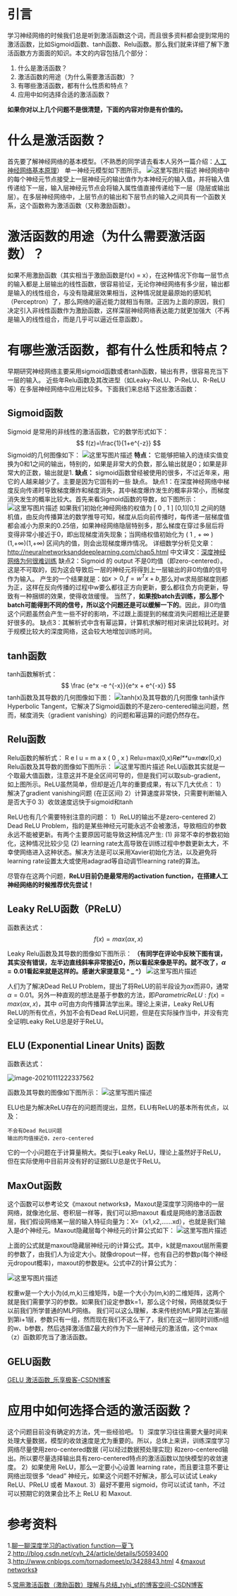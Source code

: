 # 引言

学习神经网络的时候我们总是听到激活函数这个词，而且很多资料都会提到常用的激活函数，比如Sigmoid函数、tanh函数、Relu函数。那么我们就来详细了解下激活函数方方面面的知识。本文的内容包括几个部分：

1. 什么是激活函数？
2. 激活函数的用途（为什么需要激活函数）？
3. 有哪些激活函数，都有什么性质和特点？
4. 应用中如何选择合适的激活函数？

**如果你对以上几个问题不是很清楚，下面的内容对你是有价值的。**

# 什么是激活函数？

首先要了解神经网络的基本模型。（不熟悉的同学请去看本人另外一篇介绍：[人工神经网络基本原理](https://blog.csdn.net/tyhj_sf/article/details/54134210)）
单一神经元模型如下图所示。
![这里写图片描述](https://img-blog.csdn.net/20170107175151314?watermark/2/text/aHR0cDovL2Jsb2cuY3Nkbi5uZXQvdHloal9zZg==/font/5a6L5L2T/fontsize/400/fill/I0JBQkFCMA==/dissolve/70/gravity/SouthEast)
神经网络中的每个神经元节点接受上一层神经元的输出值作为本神经元的输入值，并将输入值传递给下一层，输入层神经元节点会将输入属性值直接传递给下一层（隐层或输出层）。在多层神经网络中，上层节点的输出和下层节点的输入之间具有一个函数关系，这个函数称为激活函数（又称激励函数）。

# 激活函数的用途（为什么需要激活函数）？

如果不用激励函数（其实相当于激励函数是f(x) = x），在这种情况下你每一层节点的输入都是上层输出的线性函数，很容易验证，无论你神经网络有多少层，输出都是输入的线性组合，与没有隐藏层效果相当，这种情况就是最原始的感知机（Perceptron）了，那么网络的逼近能力就相当有限。正因为上面的原因，我们决定引入非线性函数作为激励函数，这样深层神经网络表达能力就更加强大（不再是输入的线性组合，而是几乎可以逼近任意函数）。

# 有哪些激活函数，都有什么性质和特点？

早期研究神经网络主要采用sigmoid函数或者tanh函数，输出有界，很容易充当下一层的输入。
近些年Relu函数及其改进型（如Leaky-ReLU、P-ReLU、R-ReLU等）在多层神经网络中应用比较多。下面我们来总结下这些激活函数：

## Sigmoid函数

Sigmoid 是常用的非线性的激活函数，它的数学形式如下：
$$
f(z)=\frac{1}{1+e^{-z}}
$$
Sigmoid的几何图像如下：
![这里写图片描述](https://img-blog.csdn.net/20180415154948757?watermark/2/text/aHR0cHM6Ly9ibG9nLmNzZG4ubmV0L3R5aGpfc2Y=/font/5a6L5L2T/fontsize/400/fill/I0JBQkFCMA==/dissolve/70)
**特点：**
它能够把输入的连续实值变换为0和1之间的输出，特别的，如果是非常大的负数，那么输出就是0；如果是非常大的正数，输出就是1.
**缺点：**
sigmoid函数曾经被使用的很多，不过近年来，用它的人越来越少了。主要是因为它固有的一些 缺点。
缺点1：在深度神经网络中梯度反向传递时导致梯度爆炸和梯度消失，其中梯度爆炸发生的概率非常小，而梯度消失发生的概率比较大。首先来看Sigmoid函数的导数，如下图所示：
![这里写图片描述](https://img-blog.csdn.net/20180415160228709?watermark/2/text/aHR0cHM6Ly9ibG9nLmNzZG4ubmV0L3R5aGpfc2Y=/font/5a6L5L2T/fontsize/400/fill/I0JBQkFCMA==/dissolve/70)
如果我们初始化神经网络的权值为 [ 0 , 1 ] [0,1][0,1] 之间的随机值，由反向传播算法的数学推导可知，梯度从后向前传播时，每传递一层梯度值都会减小为原来的0.25倍，如果神经网络隐层特别多，那么梯度在穿过多层后将变得非常小接近于0，即出现梯度消失现象；当网络权值初始化为 ( 1 , + ∞ ) (1,+∞)(1,+∞) 区间内的值，则会出现梯度爆炸情况。
详细数学分析见文章：http://neuralnetworksanddeeplearning.com/chap5.html 中文译文：[深度神经网络为何很难训练](https://www.jianshu.com/p/917f71b06499)
缺点2：Sigmoid 的 output 不是0均值（即zero-centered）。这是不可取的，因为这会导致后一层的神经元将得到上一层输出的非0均值的信号作为输入。 产生的一个结果就是：如$x>0,f=w^Tx+b$,那么对w求局部梯度则都为正，这样在反向传播的过程中w要么都往正方向更新，要么都往负方向更新，导致有一种捆绑的效果，使得收敛缓慢。 当然了，**如果按batch去训练，那么那个batch可能得到不同的信号，所以这个问题还是可以缓解一下的**。因此，非0均值这个问题虽然会产生一些不好的影响，不过跟上面提到的梯度消失问题相比还是要好很多的。
缺点3：其解析式中含有幂运算，计算机求解时相对来讲比较耗时。对于规模比较大的深度网络，这会较大地增加训练时间。



## tanh函数

tanh函数解析式：
$$
\frac {e^x -e ^{-x}}{e^x + e^{-x}}
$$
tanh函数及其导数的几何图像如下图：
![tanh(x)及其导数的几何图像](https://img-blog.csdn.net/2018041517590341?watermark/2/text/aHR0cHM6Ly9ibG9nLmNzZG4ubmV0L3R5aGpfc2Y=/font/5a6L5L2T/fontsize/400/fill/I0JBQkFCMA==/dissolve/70)
tanh读作Hyperbolic Tangent，它解决了Sigmoid函数的不是zero-centered输出问题，然而，梯度消失（gradient vanishing）的问题和幂运算的问题仍然存在。

## Relu函数

Relu函数的解析式：
R e l u = m a x ( 0 , x ) Relu=max(0,x)*R**e**l**u*=*m**a**x*(0,*x*)
Relu函数及其导数的图像如下图所示：
![这里写图片描述](https://img-blog.csdn.net/20180503231727530?watermark/2/text/aHR0cHM6Ly9ibG9nLmNzZG4ubmV0L3R5aGpfc2Y=/font/5a6L5L2T/fontsize/400/fill/I0JBQkFCMA==/dissolve/70)
ReLU函数其实就是一个取最大值函数，注意这并不是全区间可导的，但是我们可以取sub-gradient，如上图所示。ReLU虽然简单，但却是近几年的重要成果，有以下几大优点：
1） 解决了gradient vanishing问题 (在正区间)
2）计算速度非常快，只需要判断输入是否大于0
3）收敛速度远快于sigmoid和tanh

ReLU也有几个需要特别注意的问题：
1）ReLU的输出不是zero-centered
2）Dead ReLU Problem，指的是某些神经元可能永远不会被激活，导致相应的参数永远不能被更新。有两个主要原因可能导致这种情况产生: (1) 非常不幸的参数初始化，这种情况比较少见 (2) learning rate太高导致在训练过程中参数更新太大，不幸使网络进入这种状态。解决方法是可以采用Xavier初始化方法，以及避免将learning rate设置太大或使用adagrad等自动调节learning rate的算法。

尽管存在这两个问题，**ReLU目前仍是最常用的activation function，在搭建人工神经网络的时候推荐优先尝试！**

## Leaky ReLU函数（PReLU）

函数表达式：
$$
f(x)=max(\alpha x,x)
$$


Leaky Relu函数及其导数的图像如下图所示：
**（有同学在评论中反映下图有误，其实没有错误，左半边直线斜率非常接近0，所以看起来像是平的。就不改了，$\alpha =0.01$看起来就是这样的。感谢大家提意见 ^ _ ^）**
![这里写图片描述](https://img-blog.csdn.net/20180506142451567?watermark/2/text/aHR0cHM6Ly9ibG9nLmNzZG4ubmV0L3R5aGpfc2Y=/font/5a6L5L2T/fontsize/400/fill/I0JBQkFCMA==/dissolve/70)

人们为了解决Dead ReLU Problem，提出了将ReLU的前半段设为$\alpha x$而非0，通常$\alpha =0.01$。另外一种直观的想法是基于参数的方法，即$P a r a m e t r i c R e L U : f ( x ) = max ⁡ ( α x , x )$，其中
$\alpha$可由方向传播算法学出来。理论上来讲，Leaky ReLU有ReLU的所有优点，外加不会有Dead ReLU问题，但是在实际操作当中，并没有完全证明Leaky ReLU总是好于ReLU。

## ELU (Exponential Linear Units) 函数

函数表达式：

![image-20210111222337562](https://gitee.com/chengbo123/images/raw/master/image-20210111222337562.png)

函数及其导数的图像如下图所示：
![这里写图片描述](https://img-blog.csdn.net/20180506142835140?watermark/2/text/aHR0cHM6Ly9ibG9nLmNzZG4ubmV0L3R5aGpfc2Y=/font/5a6L5L2T/fontsize/400/fill/I0JBQkFCMA==/dissolve/70)

ELU也是为解决ReLU存在的问题而提出，显然，ELU有ReLU的基本所有优点，以及：

```
不会有Dead ReLU问题
输出的均值接近0，zero-centered
```

它的一个小问题在于计算量稍大。类似于Leaky ReLU，理论上虽然好于ReLU，但在实际使用中目前并没有好的证据ELU总是优于ReLU。

## MaxOut函数

这个函数可以参考论文《maxout networks》，Maxout是深度学习网络中的一层网络，就像池化层、卷积层一样等，我们可以把maxout 看成是网络的激活函数层，我们假设网络某一层的输入特征向量为：X=（x1,x2,……xd），也就是我们输入是d个神经元。Maxout隐藏层每个神经元的计算公式如下：
![这里写图片描述](https://img-blog.csdn.net/20180513224543399?watermark/2/text/aHR0cHM6Ly9ibG9nLmNzZG4ubmV0L3R5aGpfc2Y=/font/5a6L5L2T/fontsize/400/fill/I0JBQkFCMA==/dissolve/70)

上面的公式就是maxout隐藏层神经元i的计算公式。其中，k就是maxout层所需要的参数了，由我们人为设定大小。就像dropout一样，也有自己的参数p(每个神经元dropout概率)，maxout的参数是k。公式中Z的计算公式为：

![这里写图片描述](https://img-blog.csdn.net/20180513224552851?watermark/2/text/aHR0cHM6Ly9ibG9nLmNzZG4ubmV0L3R5aGpfc2Y=/font/5a6L5L2T/fontsize/400/fill/I0JBQkFCMA==/dissolve/70)

权重w是一个大小为(d,m,k)三维矩阵，b是一个大小为(m,k)的二维矩阵，这两个就是我们需要学习的参数。如果我们设定参数k=1，那么这个时候，网络就类似于以前我们所学普通的MLP网络。
我们可以这么理解，本来传统的MLP算法在第i层到第i+1层，参数只有一组，然而现在我们不这么干了，我们在这一层同时训练n组的w、b参数，然后选择激活值Z最大的作为下一层神经元的激活值，这个max（z）函数即充当了激活函数。



## GELU函数

[GELU 激活函数_乐享极客-CSDN博客](https://blog.csdn.net/liruihongbob/article/details/86510622)

# 应用中如何选择合适的激活函数？

这个问题目前没有确定的方法，凭一些经验吧。
1）深度学习往往需要大量时间来处理大量数据，模型的收敛速度是尤为重要的。所以，总体上来讲，训练深度学习网络尽量使用zero-centered数据 (可以经过数据预处理实现) 和zero-centered输出。所以要尽量选择输出具有zero-centered特点的激活函数以加快模型的收敛速度。
2）如果使用 ReLU，那么一定要小心设置 learning rate，而且要注意不要让网络出现很多 “dead” 神经元，如果这个问题不好解决，那么可以试试 Leaky ReLU、PReLU 或者 Maxout.
3）最好不要用 sigmoid，你可以试试 tanh，不过可以预期它的效果会比不上 ReLU 和 Maxout.

# 参考资料

1.[聊一聊深度学习的activation function—夏飞](https://zhuanlan.zhihu.com/p/25110450)
2.http://blog.csdn.net/cyh_24/article/details/50593400
3.http://www.cnblogs.com/tornadomeet/p/3428843.html
4.[《maxout networks》](https://arxiv.org/pdf/1302.4389v4.pdf)

5.[常用激活函数（激励函数）理解与总结_tyhj_sf的博客空间-CSDN博客](https://blog.csdn.net/tyhj_sf/article/details/79932893)